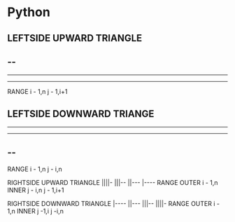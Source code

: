 # Python

LEFTSIDE UPWARD TRIANGLE
-
--
---
----
-----
RANGE
i - 1,n
j - 1,i+1

LEFTSIDE DOWNWARD TRIANGE
-----
----
---
--
-
RANGE 
i - 1,n
j - i,n

RIGHTSIDE UPWARD TRIANGLE
||||-
|||--
||---
|----
RANGE 
OUTER
i - 1,n
INNER
j - i,n
j - 1,i+1

RIGHTSIDE DOWNWARD TRIANGLE
|----
||---
|||--
||||-
RANGE
OUTER 
i - 1,n
INNER 
j -1,i
j -i,n
